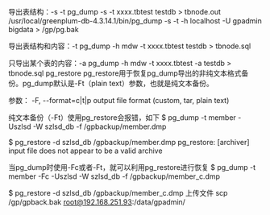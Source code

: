 导出表结构：-s -t
pg_dump -s -t xxxx.tbtest testdb > tbnode.out
/usr/local/greenplum-db-4.3.14.1/bin/pg_dump -s -t -h localhost -U gpadmin bigdata > /gp/pg.bak

导出表结构和内容：-t
pg_dump -h mdw -t xxxx.tbtest testdb > tbnode.sql

只导出某个表的内容：-a
pg_dump -h mdw -t xxxx.tbtest -a testdb > tbnode.sql
pg_restore
pg_restore用于恢复pg_dump导出的非纯文本格式备份。pg_dump默认是-Ft（plain text）参数，也就是纯文本备份。

参数：
-F, --format=c|t|p       output file format (custom, tar, plain text)

纯文本备份（-Ft）使用pg_restore会报错，如下
$ pg_dump -t member -Uszlsd -W szlsd_db -f /gpbackup/member.dmp

$ pg_restore -d szlsd_db /gpbackup/member.dmp
pg_restore: [archiver] input file does not appear to be a valid archive


当pg_dump时使用-Fc或者-Ft，就可以利用pg_restore进行恢复
$ pg_dump -t member -Fc -Uszlsd -W szlsd_db -f /gpbackup/member_c.dmp

$ pg_restore -d szlsd_db /gpbackup/member_c.dmp
上传文件
scp /gp/gpback.bak root@192.168.251.93:/data/gpadmin/

